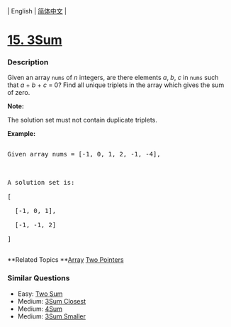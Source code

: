 | English | [简体中文](README.md) |

# [15. 3Sum](https://leetcode-cn.com/problems/3sum)
 ### Description
<p>Given an array <code>nums</code> of <em>n</em> integers, are there elements <em>a</em>, <em>b</em>, <em>c</em> in <code>nums</code> such that <em>a</em> + <em>b</em> + <em>c</em> = 0? Find all unique triplets in the array which gives the sum of zero.</p>

<p><strong>Note:</strong></p>

<p>The solution set must not contain duplicate triplets.</p>

<p><strong>Example:</strong></p>

<pre>
Given array nums = [-1, 0, 1, 2, -1, -4],

A solution set is:
[
  [-1, 0, 1],
  [-1, -1, 2]
]
</pre>

**Related Topics	**[Array](https://leetcode-cn.com/tag/array) [Two Pointers](https://leetcode-cn.com/tag/two-pointers) 

### Similar Questions
 - Easy:	[Two Sum](https://leetcode-cn.com/problems/two-sum) 
 - Medium:	[3Sum Closest](https://leetcode-cn.com/problems/3sum-closest) 
 - Medium:	[4Sum](https://leetcode-cn.com/problems/4sum) 
 - Medium:	[3Sum Smaller](https://leetcode-cn.com/problems/3sum-smaller) 
